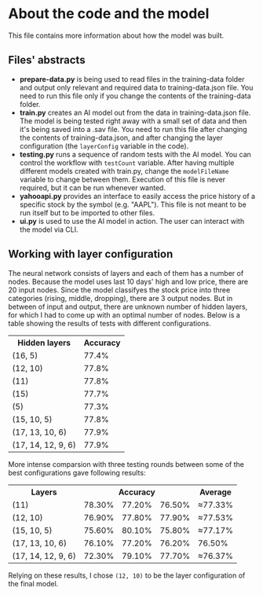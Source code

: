 # About the code and the model

This file contains more information about how the model was built.



## Files' abstracts

* **prepare-data.py** is being used to read files in the training-data folder and output only relevant and required data to training-data.json file. You need to run this file only if you change the contents of the training-data folder.
* **train.py** creates an AI model out from the data in training-data.json file. The model is being tested right away with a small set of data and then it's being saved into a .sav file. You need to run this file after changing the contents of training-data.json, and after changing the layer configuration (the `layerConfig` variable in the code).
* **testing.py** runs a sequence of random tests with the AI model. You can control the workflow with `testCount` variable. After having multiple different models created with train.py, change the `modelFileName` variable to change between them. Execution of this file is never required, but it can be run whenever wanted.
* **yahooapi.py** provides an interface to easily access the price history of a specific stock by the symbol (e.g. "AAPL"). This file is not meant to be run itself but to be imported to other files.
* **ui.py** is used to use the AI model in action. The user can interact with the model via CLI.



## Working with layer configuration

The neural network consists of layers and each of them has a number of nodes. Because the model uses last 10 days' high and low price, there are 20 input nodes. Since the model classifyes the stock price into three categories (rising, middle, dropping), there are 3 output nodes. But in between of input and output, there are unknown number of hidden layers, for which I had to come up with an optimal number of nodes. Below is a table showing the results of tests with different configurations.

<table>
<tr>
<th>Hidden layers</th>
<th>Accuracy</th>
</tr>
<tr>
<td>(16, 5)</td>
<td>77.4%</td>
</tr>
<tr>
<td>(12, 10)</td>
<td>77.8%</td>
</tr>
<tr>
<td>(11)</td>
<td>77.8%</td>
</tr>
<tr>
<td>(15)</td>
<td>77.7%</td>
</tr>
<tr>
<td>(5)</td>
<td>77.3%</td>
</tr>
<tr>
<td>(15, 10, 5)</td>
<td>77.8%</td>
</tr>
<tr>
<td>(17, 13, 10, 6)</td>
<td>77.9%</td>
</tr>
<tr>
<td>(17, 14, 12, 9, 6)</td>
<td>77.9%</td>
</tr>
</table>

More intense comparsion with three testing rounds between some of the best configurations gave following results:
<table>
<tr>
<th>Layers</th>
<th colspan="3">Accuracy</th>
<th>Average</th>
</tr>
<tr>
<td>(11)</td>
<td>78.30%</td>
<td>77.20%</td>
<td>76.50%</td>
<td>≈77.33%</td>
</td>
</tr>
<tr>
<td>(12, 10)</td>
<td>76.90%</td>
<td>77.80%</td>
<td>77.90%</td>
<td>≈77.53%</td>
</td>
</tr>
<tr>
<td>(15, 10, 5)</td>
<td>75.60%</td>
<td>80.10%</td>
<td>75.80%</td>
<td>≈77.17%</td>
</td>
</tr>
<tr>
<td>(17, 13, 10, 6)</td>
<td>76.10%</td>
<td>77.20%</td>
<td>76.20%</td>
<td>76.50%</td>
</td>
</tr>
<tr>
<td>(17, 14, 12, 9, 6)</td>
<td>72.30%</td>
<td>79.10%</td>
<td>77.70%</td>
<td>≈76.37%</td>
</td>
</tr>
</table>

Relying on these results, I chose `(12, 10)` to be the layer configuration of the final model.